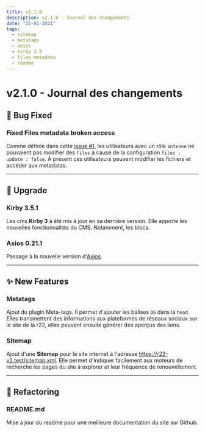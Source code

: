 ```yaml
---
title: v2.1.0
description: v2.1.0 - Journal des changements
date: "25-01-2021"
tags:
  - sitemap
  - metatags
  - axios
  - kirby 3.5
  - files metadata
  - readme
---
```


# v2.1.0 - Journal des changements

## 🐛 Bug Fixed

### Fixed Files metadata broken access

Comme définie dans cette [issue #1](https://github.com/wizhou/r22-v2/issues/1), les utilisateurs avec un rôle `antenne` ne pouvaient pas modifier des `files` à cause de la configuration `files : update : false`. À présent ces utilisateurs peuvent modifier les fichiers et accéder aux metadatas.

----

## 🤖 Upgrade

### Kirby 3.5.1
Les cms **Kirby 3** à été mis à jour en sa dernière version. Elle apporte les nouvelles fonctionnalités du CMS. Notamment, les blocs.

### Axios 0.21.1
Passage à la nouvelle version d'[Axios](https://github.com/axios/axios).

----

## ✨ New Features

### Metatags 
Ajout du plugin Meta-tags. Il permet d'ajouter les balises `OG` dans la `head`. Elles transmettent des informations aux plateformes de réseaux sociaux sur le site de la r22, elles peuvent ensuite générer des aperçus des liens.

### Sitemap
Ajout d'une **Sitemap** pour le site internet à l'adresse https://r22-v2.test/sitemap.xml. Elle permet d'indiquer facilement aux moteurs de recherche les pages du site à explorer et leur fréquence de renouvellement.

----

## 🔧 Refactoring

### README.md
Mise à jour du readme pour une meilleure documentation du site sur Github.